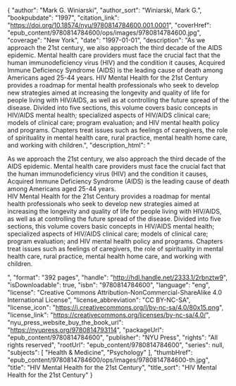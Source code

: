 {
  "author": "Mark G. Winiarski",
  "author_sort": "Winiarski, Mark G.",
  "bookpubdate": "1997",
  "citation_link": "https://doi.org/10.18574/nyu/9780814784600.001.0001",
  "coverHref": "epub_content/9780814784600/ops/images/9780814784600.jpg",
  "coverage": "New York",
  "date": "1997-01-01",
  "description": "As we approach the 21st century, we also approach the third decade of the AIDS epidemic. Mental health care providers must face the crucial fact that the human immunodeficiency virus (HIV) and the condition it causes, Acquired Immune Deficiency Syndrome (AIDS) is the leading cause of death among Americans aged 25-44 years. HIV Mental Health for the 21st Century provides a roadmap for mental health professionals who seek to develop new strategies aimed at increasing the longevity and quality of life for people living with HIV/AIDS, as well as at controlling the future spread of the disease. Divided into five sections, this volume covers basic concepts in HIV/AIDS mental health; specialized aspects of HIV/AIDS clinical care; models of clinical care; program evaluation; and HIV mental health policy and programs. Chapters treat issues such as feelings of caregivers, the role of spirituality in mental health care, rural practice, mental health home care, and working with children.",
  "description_html": "<p>As we approach the 21st century, we also approach the third decade of the AIDS epidemic. Mental health care providers must face the crucial fact that the human immunodeficiency virus (HIV) and the condition it causes, Acquired Immune Deficiency Syndrome (AIDS) is the leading cause of death among Americans aged 25-44 years.<br> HIV Mental Health for the 21st Century provides a roadmap for mental health professionals who seek to develop new strategies aimed at increasing the longevity and quality of life for people living with HIV/AIDS, as well as at controlling the future spread of the disease. Divided into five sections, this volume covers basic concepts in HIV/AIDS mental health; specialized aspects of HIV/AIDS clinical care; models of clinical care; program evaluation; and HIV mental health policy and programs. Chapters treat issues such as feelings of caregivers, the role of spirituality in mental health care, rural practice, mental health home care, and working with children.</p>",
  "format": "392 pages",
  "handle": "http://hdl.handle.net/2333.1/2rbnztw9",
  "isDownloadable": true,
  "isbn": "9780814784600",
  "language": "eng",
  "license": "Creative Commons Attribution-NonCommercial-ShareAlike 4.0 International License",
  "license_abbreviation": "CC BY-NC-SA",
  "license_icon": "https://i.creativecommons.org/l/by-nc-sa/4.0/80x15.png",
  "license_link": "https://creativecommons.org/licenses/by-nc-sa/4.0/",
  "nyu_press_website_buy_the_book_url": "https://nyupress.org/9780814793114",
  "packageUrl": "epub_content/9780814784600",
  "publisher": "NYU Press",
  "rights": "All rights reserved",
  "rootUrl": "epub_content/9780814784600",
  "series": null,
  "subjects": [
    "Health & Medicine",
    "Psychology"
  ],
  "thumbHref": "epub_content/9780814784600/ops/images/9780814784600-th.jpg",
  "title": "HIV Mental Health for the 21st Century",
  "title_sort": "HIV Mental Health for the 21st Century"
}
